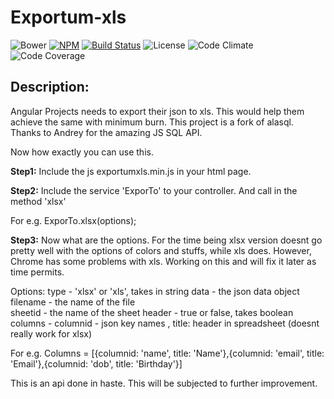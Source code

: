# Exportum-xls


![Bower](https://img.shields.io/bower/v/angular-translate.svg) [![NPM](https://img.shields.io/npm/v/angular-translate.svg)](https://www.npmjs.com/package/angular-translate) [![Build Status](https://img.shields.io/travis/angular-translate/angular-translate.svg)](https://travis-ci.org/angular-translate/angular-translate) ![License](https://img.shields.io/npm/l/angular-translate.svg) ![Code Climate](https://img.shields.io/codeclimate/github/angular-translate/angular-translate.svg) ![Code Coverage](https://img.shields.io/codeclimate/coverage/github/angular-translate/angular-translate.svg)

## Description: 
Angular Projects needs to export their json to xls. This would help them achieve the same with minimum burn. This project is a fork of alasql. Thanks to Andrey for the amazing JS SQL API.

Now how exactly you can use this.

**Step1:**
Include the js exportumxls.min.js in your html page.

**Step2:**
Include the service 'ExporTo' to your controller. And call in the method 'xlsx'

For e.g. ExporTo.xlsx(options);

**Step3:**
Now what are the options. For the time being xlsx version doesnt go pretty well with the options of colors and stuffs, while xls does. However, Chrome has some problems with xls. Working on this and will fix it later as time permits.

Options:
type - 'xlsx' or 'xls', takes in string
data - the json data object
filename - the name of the file                
sheetid - the name of the sheet
header -  true or false, takes boolean
columns - columnid - json key names , title: header in spreadsheet (doesnt really work for xlsx)

For e.g. Columns = [{columnid: 'name', title: 'Name'},{columnid: 'email', title: 'Email'},{columnid: 'dob', title: 'Birthday'}]


This is an api done in haste. This will be subjected to further improvement. 
